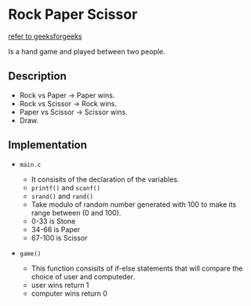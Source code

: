 # Rock Paper Scissor

[refer to geeksforgeeks](https://www.geeksforgeeks.org/rock-paper-scissor-in-c/)

Is a hand game and played between two people.

## Description
- Rock vs Paper -> Paper wins.
- Rock vs Scissor -> Rock wins.
- Paper vs Scissor -> Scissor wins.
- Draw.

## Implementation

- `main.c`
  - It consisits of the declaration of the variables.
  - `printf()` and `scanf()`
  - `srand()` and `rand()`
  - Take modulo of random number generated with 100 to make its range between (0 and 100).
  - 0-33 is Stone
  - 34-66 is Paper
  - 67-100 is Scissor

- `game()`
  - This function consisits of if-else statements that will compare the choice of user and computeder.
  - user wins return 1
  - computer wins return 0
